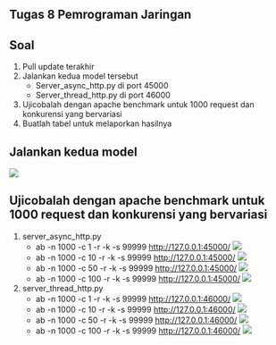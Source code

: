 ## Tugas 8 Pemrograman Jaringan

## Soal
1. Pull update terakhir
2. Jalankan kedua model tersebut
    * Server_async_http.py di port 45000
    * Server_thread_http.py di port 46000
3. Ujicobalah dengan apache benchmark untuk 1000 request dan konkurensi yang bervariasi
4. Buatlah tabel untuk melaporkan hasilnya

## Jalankan kedua model

![](img/1.png)

## Ujicobalah dengan apache benchmark untuk 1000 request dan konkurensi yang bervariasi
1. server_async_http.py
    * ab -n 1000 -c 1 -r -k -s 99999 http://127.0.0.1:45000/
    ![](img/ac1.png)  
    * ab -n 1000 -c 10 -r -k -s 99999 http://127.0.0.1:45000/
    ![](img/ac10.png)  
    * ab -n 1000 -c 50 -r -k -s 99999 http://127.0.0.1:45000/
    ![](img/ac50.png)  
    * ab -n 1000 -c 100 -r -k -s 99999 http://127.0.0.1:45000/
    ![](img/ac100.png)  
2. server_thread_http.py
    * ab -n 1000 -c 1 -r -k -s 99999 http://127.0.0.1:46000/
    ![](img/ac1.png)  
    * ab -n 1000 -c 10 -r -k -s 99999 http://127.0.0.1:46000/
    ![](img/ac10.png)  
    * ab -n 1000 -c 50 -r -k -s 99999 http://127.0.0.1:46000/
    ![](img/ac50.png)  
    * ab -n 1000 -c 100 -r -k -s 99999 http://127.0.0.1:46000/
    ![](img/ac100.png)  
